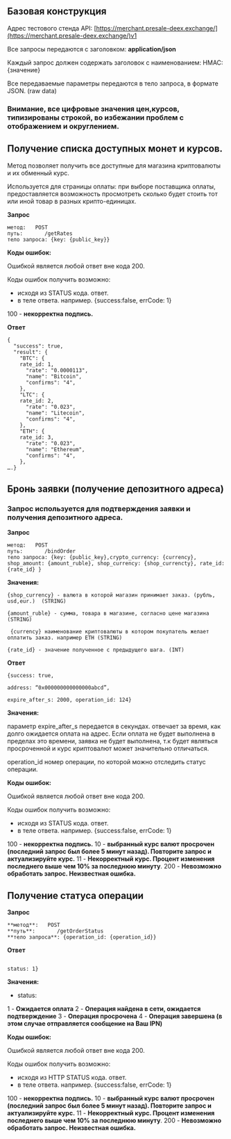 ## **Базовая конструкция**

Адрес тестового стенда API: [https://merchant.presale-deex.exchange/](https://merchant.presale-deex.exchange/)v1

Все запросы передаются с заголовком: **application/json**

Каждый запрос должен содержать заголовок с наименованием: HMAC: {значение}

Все передаваемые параметры передаются в тело запроса, в формате JSON. (raw data)

### **Внимание, все цифровые значения цен,курсов, типизированы строкой, во избежании проблем с отображением и округлением.**


## Получение списка доступных монет и курсов. 

Метод позволяет получить все доступные для магазина криптовалюты и их обменный курс.

Используется для страницы оплаты: при выборе поставщика оплаты, предоставляется возможность просмотреть сколько будет стоить тот или иной товар в разных крипто-единицах.

**Запрос**


    метод: 	 POST
    путь:    	/getRates
    тело запроса: {key: {public_key}}

**Коды ошибок:**

Ошибкой является любой ответ вне кода 200.

Коды ошибок получить возможно:



*   исходя из STATUS кода. ответ.
*   в теле ответа. например. {success:false, errCode: 1}

100 - 	**некорректна подпись.**

**Ответ**


```
{
  "success": true,
  "result": {
    "BTC": {
	rate_id: 1,
      "rate": "0.0000113",
      "name": "Bitcoin",
      "confirms": "4",
    },
    "LTC": {
	rate_id: 2,
      "rate": "0.023",
      "name": "Litecoin",
      "confirms": "4",
    },
    "ETH": {
	rate_id: 3,
      "rate": "0.023",
      "name": "Ethereum",
      "confirms": "4",
    },
….}
```


## **Бронь заявки (получение депозитного адреса)**

### Запрос используется для подтверждения заявки и получения депозитного адреса.

**Запрос**


    метод: 	 POST
    путь:    	/bindOrder
    тело запроса: {key: {public_key},crypto_currency: {currency}, shop_amount: {amount_ruble}, shop_currency: {shop_currencty}, rate_id:{rate_id} }

**Значения:**


    {shop_currency} - валюта в которой магазин принимает заказ. (рубль, usd,eur.)  (STRING)

    {amount_ruble} - сумма, товара в магазине, согласно цене магазина  (STRING)

     {currency} наименование криптовалюты в котором покупатель желает оплатить заказ. например ETH (STRING)

    {rate_id} - значение полученное с предыдущего шага. (INT)

**Ответ**

```
{success: true,

address: “0x000000000000000abcd”,

expire_after_s: 2000, operation_id: 124}
```

**Значения:**

параметр expire_after_s передается в секундах. отвечает за время, как долго  ожидается оплата на адрес. Если оплата не будет выполнена в пределах это времени, заявка не будет выполнена, т.к будет являться просроченной и курс криптовалют может значительно отличаться.

operation_id номер операции, по которой можно отследить статус операции.

**Коды ошибок:**

Ошибкой является любой ответ вне кода 200.

Коды ошибок получить возможно:



*   исходя из STATUS кода. ответ.
*   в теле ответа. например. {success:false, errCode: 1}

100 - 	**некорректна подпись.**
10 - 	**выбранный курс валют просрочен (последний запрос был более 5 минут назад). Повторите запрос и актуализируйте курс.**
11 - 	**Некорректный курс. Процент изменения последнего выше чем 10% за последнюю минуту**.
200 -	**Невозможно обработать запрос.  Неизвестная ошибка.**


## **Получение статуса операции**

**Запрос**


    **метод**: 	 POST
    **путь**:    	/getOrderStatus
    **тело запроса**: {operation_id: {operation_id}}



**Ответ**

```{success: true,

status: 1}
```

**Значения:**


- status:

1 - 	**Ожидается оплата**
2 -	**Операция найдена в сети, ожидается подтверждение**
3 - 	**Операция просрочена**
4 -	**Операция завершена (в этом случае отправляется сообщение на Ваш IPN)**


**Коды ошибок:**

Ошибкой является любой ответ вне кода 200.

Коды ошибок получить возможно:



*   исходя из HTTP STATUS кода. ответ.
*   в теле ответа. например. {success:false, errCode: 1}

100 - 	**некорректна подпись.**
10 - 	**выбранный курс валют просрочен (последний запрос был более 5 минут назад). Повторите запрос и актуализируйте курс.**
11 - 	**Некорректный курс. Процент изменения последнего выше чем 10% за последнюю минуту**.
200 -	**Невозможно обработать запрос.  Неизвестная ошибка.**
